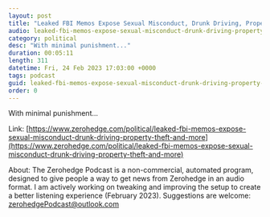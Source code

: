 ```yaml
---
layout: post
title: "Leaked FBI Memos Expose Sexual Misconduct, Drunk Driving, Property Theft And More"
audio: leaked-fbi-memos-expose-sexual-misconduct-drunk-driving-property-theft-and-more-0
category: political
desc: "With minimal punishment..."
duration: 00:05:11
length: 311
datetime: Fri, 24 Feb 2023 17:03:00 +0000
tags: podcast
guid: leaked-fbi-memos-expose-sexual-misconduct-drunk-driving-property-theft-and-more-0
order: 0
---
```

With minimal punishment...

Link: [https://www.zerohedge.com/political/leaked-fbi-memos-expose-sexual-misconduct-drunk-driving-property-theft-and-more](https://www.zerohedge.com/political/leaked-fbi-memos-expose-sexual-misconduct-drunk-driving-property-theft-and-more)

About: The Zerohedge Podcast is a non-commercial, automated program, designed to give people a way to get news from Zerohedge in an audio format.  I am actively working on tweaking and improving the setup to create a better listening experience (February 2023).  Suggestions are welcome: [zerohedgePodcast@outlook.com](mailto:zerohedgePodcast@outlook.com)